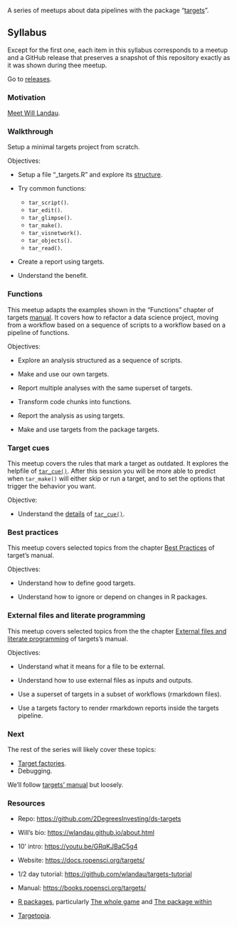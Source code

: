 
<!-- README.md is generated from README.Rmd. Please edit that file -->

A series of meetups about data pipelines with the package
“[targets](https://docs.ropensci.org/targets/)”.

## Syllabus

Except for the first one, each item in this syllabus corresponds to a
meetup and a GitHub release that preserves a snapshot of this repository
exactly as it was shown during thee meetup.

Go to
[releases](https://github.com/2DegreesInvesting/ds-targets/releases).

### Motivation

[Meet Will
Landau](https://github.com/2DegreesInvesting/ds-incubator/issues/70).

### Walkthrough

Setup a minimal targets project from scratch.

Objectives:

-   Setup a file “\_targets.R” and explore its
    [structure](https://books.ropensci.org/targets/walkthrough.html#file-structure).

-   Try common functions:

    -   `tar_script()`.
    -   `tar_edit()`.
    -   `tar_glimpse()`.
    -   `tar_make()`.
    -   `tar_visnetwork()`.
    -   `tar_objects()`.
    -   `tar_read()`.

-   Create a report using targets.

-   Understand the benefit.

### Functions

This meetup adapts the examples shown in the “Functions” chapter of
targets [manual](https://books.ropensci.org/targets/). It covers how to
refactor a data science project, moving from a workflow based on a
sequence of scripts to a workflow based on a pipeline of functions.

Objectives:

-   Explore an analysis structured as a sequence of scripts.

-   Make and use our own targets.

-   Report multiple analyses with the same superset of targets.

-   Transform code chunks into functions.

-   Report the analysis as using targets.

-   Make and use targets from the package targets.

### Target cues

This meetup covers the rules that mark a target as outdated. It explores
the helpfile of
[`tar_cue()`](https://docs.ropensci.org/targets/reference/tar_cue.html).
After this session you will be more able to predict when `tar_make()`
will either skip or run a target, and to set the options that trigger
the behavior you want.

Objective:

-   Understand the
    [details](https://docs.ropensci.org/targets/reference/tar_cue.html#details)
    of
    [`tar_cue()`](https://docs.ropensci.org/targets/reference/tar_cue.html).

### Best practices

This meetup covers selected topics from the chapter [Best
Practices](https://books.ropensci.org/targets/practices) of target’s
manual.

Objectives:

-   Understand how to define good targets.

-   Understand how to ignore or depend on changes in R packages.

### External files and literate programming

This meetup covers selected topics from the the chapter [External files
and literate programming](https://books.ropensci.org/targets/files.html)
of targets’s manual.

Objectives:

-   Understand what it means for a file to be external.

-   Understand how to use external files as inputs and outputs.

-   Use a superset of targets in a subset of workflows (rmarkdown
    files).

-   Use a targets factory to render rmarkdown reports inside the targets
    pipeline.

### Next

The rest of the series will likely cover these topics:

-   [Target
    factories](https://wlandau.github.io/targetopia/contributing.html#target-factories).
-   Debugging.

We’ll follow [targets’ manual](https://books.ropensci.org/targets/) but
loosely.

### Resources

-   Repo: <https://github.com/2DegreesInvesting/ds-targets>

-   Will’s bio: <https://wlandau.github.io/about.html>

-   10’ intro: <https://youtu.be/GRqKJBaC5g4>

-   Website: <https://docs.ropensci.org/targets/>

-   1/2 day tutorial: <https://github.com/wlandau/targets-tutorial>

-   Manual: <https://books.ropensci.org/targets/>

-   [R packages](https://r-pkgs.org/), particularly [The whole
    game](https://r-pkgs.org/whole-game.html) and [The package
    within](https://r-pkgs.org/package-within.html)

-   [Targetopia](https://wlandau.github.io/targetopia/).
